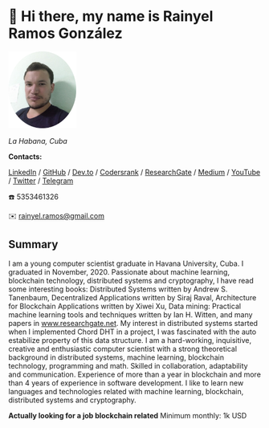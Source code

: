 # 👋 Hi there, my name is Rainyel Ramos González

<img src="assets/images/me3.jpg" alt="me" style="zoom: 15%;" />

*La Habana, Cuba*

**Contacts:**

[LinkedIn][4645735809913269750] / [GitHub][3501107990439883582] / [Dev.to][17961277350055325647] / [Codersrank][1097890777609527835] / [ResearchGate][12282103381254827543] / [Medium][12555484707309721380] / [YouTube][1452774931573403772] / [Twitter][8237254865795313300] / [Telegram][11949359265179372136]

:telephone: 5353461326

:envelope: rainyel.ramos@gmail.com

## Summary
I am a young computer scientist graduate in Havana University, Cuba. I graduated in November, 2020. Passionate about machine learning, blockchain technology, distributed systems and cryptography, I have read some interesting books: Distributed Systems written by Andrew S. Tanenbaum, Decentralized Applications written by Siraj Raval, Architecture for Blockchain Applications written by Xiwei Xu, Data mining: Practical machine learning tools and techniques written by Ian H. Witten, and many papers in www.researchgate.net. My interest in distributed systems started when I implemented Chord DHT in a project, I was fascinated with the auto estabilize property of this data structure. I am a hard-working, inquisitive, creative and enthusiastic computer scientist with a strong theoretical background in distributed systems, machine learning, blockchain technology, programming and math. Skilled in collaboration, adaptability and communication. Experience of more than a year in blockchain and more than 4 years of experience in software development. I like to learn new languages and technologies related with machine learning, blockchain, distributed systems and cryptography.

**Actually looking for a job blockchain related** Minimum monthly: 1k USD

[4645735809913269750]: https://linkedin.com/in/rainyel-ramos
[3501107990439883582]: https://github.com/rayniel95
[1452774931573403772]: https://youtube.com/channel/UCLfQBlFqyxWjXTiET5uYtKg
[12555484707309721380]: https://rainyel-ramos.medium.com/
[17961277350055325647]: https://dev.to/rayniel95
[12282103381254827543]: https://researchgate.net/profile/Rainyel_Gonzalez
[10501492827982229945]: http://www.uh.cu
[8237254865795313300]: https://twitter.com/rayniel95
[11949359265179372136]: https://t.me/rayniel95
[1097890777609527835]: https://profile.codersrank.io/user/rayniel95

<!-- put a photo with my name inside notebook, practical excercises, etc. photos -->
<!-- si la persona que voy a poner no tiene informacion publica como researchgate, linkedin, etc. trato de poner algun articulo publico donde haya una foto de la misma -->
<!-- to put correctly abreviations -->
<!-- maybe write the name of some fields-->

<!-- poner al decano y a la vicedecana de la facultad en la seccion de estudios -->

<!-- explicar q existe un concurso para pasar el 12 grado en la universidad y se puede entrar por las cuatro ciencias, explicar que entre por matematicas y que estuve alli un ano pero mi pasion fue cibernetica y me cambie -->

<!-- explicar como en cibernetica el enfoque de las asignaturas es hacia proyectos practicos los cuales la mayoria se hacen en equipo y que muchas asignaturas tiene un lenguaje de programacion establecido para trabajar y que hay que aprender, poner ejemplos, mostrar el enfoque q tiene nuestra carrera -->

<!-- explicar que si bien no soy un experto en ninguna tecnologia soy una persona que me gusta conocer y jugar con nuevas tecnologias ademas de que me gusta escoger la tecnologia correcta para el proyecto y prefiero invertir un tiempo en investigar la mejor tecnologia y aprenderla que tirarle con lo que ya se y q probablemente me sea mas complejo -->

<!-- en la seccion de trabajo explicar que en la universidad somos un grupo pequeno q intenta introducir la tecnologia blockchain en cuba que tenemos muchos proyectos desde cuba y que somos ingenieros, matematicos cientificos de la computacion, etc. somos muy pocos los que tenemos experiencia de programacion -->
